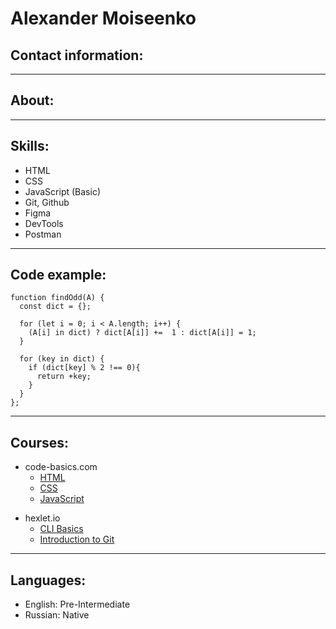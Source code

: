 # Alexander Moiseenko

## Contact information:

---

## About:

---

## Skills:

- HTML
- CSS
- JavaScript (Basic)
- Git, Github
- Figma
- DevTools
- Postman

---

## Code example:

```
function findOdd(A) {
  const dict = {};

  for (let i = 0; i < A.length; i++) {
    (A[i] in dict) ? dict[A[i]] +=  1 : dict[A[i]] = 1;
  }

  for (key in dict) {
    if (dict[key] % 2 !== 0){
      return +key;
    }
  }
};
```

---

## Courses:

- code-basics.com
  - [HTML](https://code-basics.com/ru/languages/html)
  - [CSS](https://code-basics.com/ru/languages/css)
  - [JavaScript](https://code-basics.com/ru/languages/javascript)

* hexlet.io
  - [CLI Basics](https://ru.hexlet.io/courses/cli-basics)
  * [Introduction to Git](https://ru.hexlet.io/courses/intro_to_git)

---

## Languages:

- English: Pre-Intermediate
- Russian: Native
